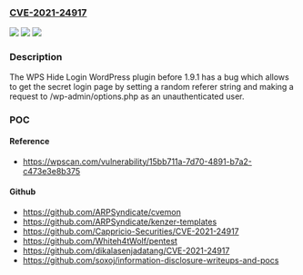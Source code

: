 ### [CVE-2021-24917](https://cve.mitre.org/cgi-bin/cvename.cgi?name=CVE-2021-24917)
![](https://img.shields.io/static/v1?label=Product&message=WPS%20Hide%20Login&color=blue)
![](https://img.shields.io/static/v1?label=Version&message=1.9.1%3C%201.9.1%20&color=brighgreen)
![](https://img.shields.io/static/v1?label=Vulnerability&message=CWE-863%20Incorrect%20Authorization&color=brighgreen)

### Description

The WPS Hide Login WordPress plugin before 1.9.1 has a bug which allows to get the secret login page by setting a random referer string and making a request to /wp-admin/options.php as an unauthenticated user.

### POC

#### Reference
- https://wpscan.com/vulnerability/15bb711a-7d70-4891-b7a2-c473e3e8b375

#### Github
- https://github.com/ARPSyndicate/cvemon
- https://github.com/ARPSyndicate/kenzer-templates
- https://github.com/Cappricio-Securities/CVE-2021-24917
- https://github.com/Whiteh4tWolf/pentest
- https://github.com/dikalasenjadatang/CVE-2021-24917
- https://github.com/soxoj/information-disclosure-writeups-and-pocs

